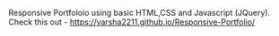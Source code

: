 Responsive Portfoloio using basic HTML,CSS and Javascript (JQuery).
Check this out - https://varsha2211.github.io/Responsive-Portfolio/
